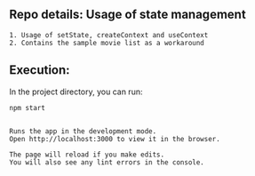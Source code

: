 ## Repo details: Usage of state management

```
1. Usage of setState, createContext and useContext
2. Contains the sample movie list as a workaround
```

## Execution:

In the project directory, you can run:

```
npm start


Runs the app in the development mode.
Open http://localhost:3000 to view it in the browser.

The page will reload if you make edits.
You will also see any lint errors in the console.
```